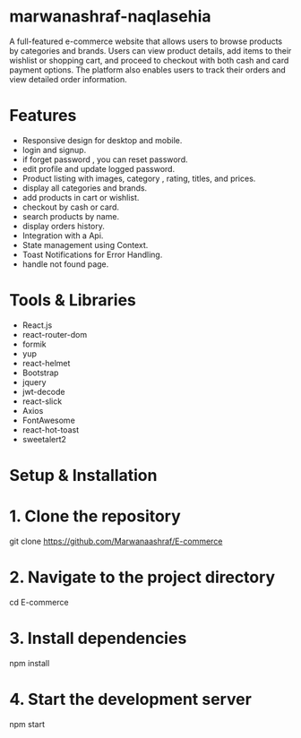 # marwanashraf-naqlasehia 

A full-featured e-commerce website that allows users to browse products by categories and brands. Users can view product details, add items to their wishlist or shopping cart, and proceed to checkout with both cash and card payment options. The platform also enables users to track their orders and view detailed order information.


# Features

- Responsive design for desktop and mobile.
- login and signup.
- if forget password , you can reset password.
- edit profile and update logged password.
- Product listing with images, category , rating, titles, and prices.
- display all categories and brands.
- add products in cart or wishlist.
- checkout by cash or card.
- search products by name.
- display orders history.
- Integration with a Api.
- State management using Context.
- Toast Notifications for Error Handling.
- handle not found page.


# Tools & Libraries

- React.js
- react-router-dom
- formik
- yup
- react-helmet
- Bootstrap
- jquery
- jwt-decode
- react-slick
- Axios
- FontAwesome
- react-hot-toast
- sweetalert2


# Setup & Installation

# 1. Clone the repository
git clone https://github.com/Marwanaashraf/E-commerce

# 2. Navigate to the project directory
cd E-commerce

# 3. Install dependencies
npm install

# 4. Start the development server
npm start